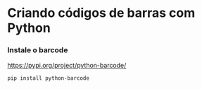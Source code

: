 # Criando códigos de barras com Python

### Instale o barcode
https://pypi.org/project/python-barcode/

```
pip install python-barcode
```
